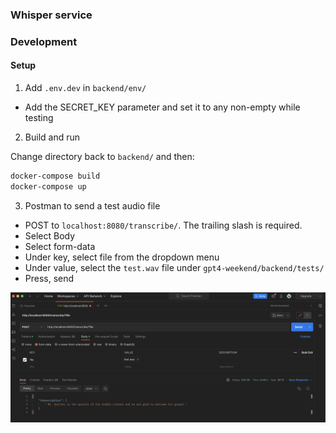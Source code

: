 ### Whisper service

### Development

#### Setup

1. Add `.env.dev` in `backend/env/`
- Add the SECRET_KEY parameter and set it to any non-empty while testing

2. Build and run

Change directory back to `backend/` and then:

```bash
docker-compose build
docker-compose up
```

3. Postman to send a test audio file
- POST to `localhost:8080/transcribe/`. The trailing slash is required.
- Select Body
- Select form-data
- Under key, select file from the dropdown menu
- Under value, select the `test.wav` file under `gpt4-weekend/backend/tests/`
- Press, send

![postman](assets/postman_example.png)